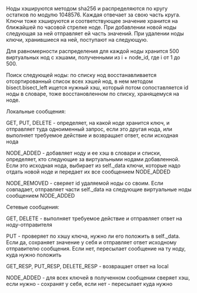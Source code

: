 Ноды хэшируются методом sha256 и распределяются по кругу остатков по модулю 1048576. Каждая отвечает за свою часть круга. Ключи тоже хэшируются и соответствующее значение хранится на ближайшей по часовой стрелке ноде. При добавлении новой ноды следующая за ней отправляет ей часть значений. При удалении ноды ключи, хранившиеся на ней, поступают на следующую.

Для равномерности распределения для каждой ноды хранится 500 виртуальных нод с хэшами, полученными из i + node_id, где i от 1 до 500.

Поиск следующей ноды: по списку нод восстанавливается отсортированный список всех хэшей нод, в нем методом bisect.bisect_left ищется нужный хэш, который потом сопоставляется id ноды в словаре, тоже восстановленном по списку, хранящемуся на ноде.

Локальные сообщения:

GET, PUT, DELETE - определяет, на какой ноде хранится ключ, и отправляет туда одноименный запрос, если это другая нода, или выполняет требуемое действие и возвращает ответ, если исходная нода

NODE_ADDED - добавляет ноду и ее хэш в словари и списки, определяет, кто следующие за виртуальными нодами добавленной. Если это исходная нода, выбирает из self._data ключи, которые надо отдать новой ноде и передает их все сообщением NODE_ADDED

NODE_REMOVED - сверяет id удаляемой ноды со своим. Если совпадает, отправляет части self._data на следующие виртуальные ноды сообщением NODE_ADDED

Сетевые сообщения:

GET, DELETE - выполняет требуемое действие и отправляет ответ на ноду-отправителя

PUT - проверяет по хэшу ключа, нужно ли его положить в self._data. Если да, сохраняет значение у себя и отправляет ответ исходному отправителю сообщения. Если нет, пересылает сообщение на ту ноду, куда нужно положить

GET_RESP, PUT_RESP, DELETE_RESP - возвращает ответ на local

NODE_ADDED - для всех ключей в полученном сообщении сверяет хэш, если нужно - сохранят у себя, если нет - пересылает куда нужно
